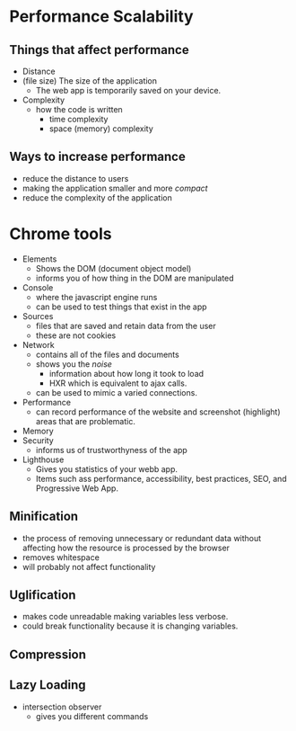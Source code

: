 # Performance Scalability

## Things that affect performance
* Distance
* (file size) The size of the application
    * The web app is temporarily saved on your device.
* Complexity
    * how the code is written
        * time complexity
        * space (memory) complexity 

## Ways to increase performance
* reduce the distance to users
* making the application smaller and more *compact*
* reduce the complexity of the application


# Chrome tools
* Elements
    * Shows the DOM (document object model)
    * informs you of how thing in the DOM are manipulated
* Console
    * where the javascript engine runs
    * can be used to test things that exist in the app
* Sources
    * files that are saved and retain data from the user
    * these are not cookies
* Network
    * contains all of the files and documents
    * shows you the *noise*
        * information about how long it took to load 
        * HXR which is equivalent to ajax calls. 
    * can be used to mimic a varied connections. 
* Performance
    * can record performance of the website and screenshot (highlight) areas that are problematic. 
* Memory
* Security
    * informs us of trustworthyness of the app
* Lighthouse
    * Gives you statistics of your webb app.
    * Items such ass performance, accessibility, best practices, SEO, and Progressive Web App.

## Minification
* the process of removing unnecessary or redundant data without affecting how the resource is processed by the browser
* removes whitespace
* will probably not affect functionality

## Uglification
* makes code unreadable making variables less verbose. 
* could break functionality because it is changing variables. 

## Compression


## Lazy Loading
* intersection observer
    * gives you different commands 
